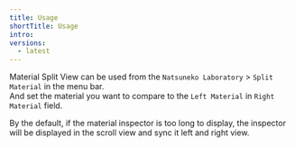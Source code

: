 ```yaml
---
title: Usage
shortTitle: Usage
intro:
versions:
  - latest
---
```


Material Split View can be used from the `Natsuneko Laboratory` > `Split Material` in the menu bar.  
And set the material you want to compare to the `Left Material` in `Right Material` field.

By the default, if the material inspector is too long to display, the inspector will be displayed in the scroll view and sync it left and right view.
